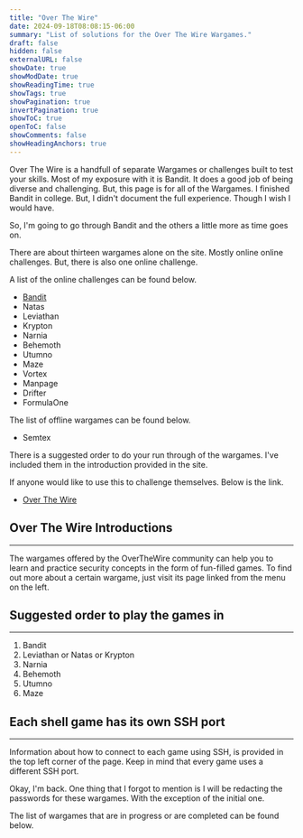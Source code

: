 ```yaml
---
title: "Over The Wire"
date: 2024-09-18T08:08:15-06:00
summary: "List of solutions for the Over The Wire Wargames."
draft: false
hidden: false
externalURL: false
showDate: true
showModDate: true
showReadingTime: true
showTags: true
showPagination: true
invertPagination: true
showToC: true
openToC: false
showComments: false
showHeadingAnchors: true
---
```


Over The Wire is a handfull of separate Wargames or challenges built to
test your skills. Most of my exposure with it is Bandit. It does a good
job of being diverse and challenging. But, this page is for all of the
Wargames. I finished Bandit in college. But, I didn't document the full
experience. Though I wish I would have.

So, I'm going to go through Bandit and the others a little more as time
goes on.

There are about thirteen wargames alone on the site. Mostly online
online challenges. But, there is also one online challenge.

A list of the online challenges can be found below.

- [Bandit](https://overthewire.org/wargames/bandit/)
- Natas
- Leviathan
- Krypton
- Narnia
- Behemoth
- Utumno
- Maze
- Vortex
- Manpage
- Drifter
- FormulaOne

The list of offline wargames can be found below.

- Semtex 

There is a suggested order to do your run through of the wargames.
I've included them in the introduction provided in the site.

If anyone would like to use this to challenge themselves. Below is the 
link.

- [Over The Wire](https://overthewire.org/)

## Over The Wire Introductions
---

The wargames offered by the OverTheWire community can help you to learn 
and practice security concepts in the form of fun-filled games. To find 
out more about a certain wargame, just visit its page linked from the 
menu on the left.

## Suggested order to play the games in
---

1. Bandit
2. Leviathan or Natas or Krypton
3. Narnia
4. Behemoth
5. Utumno
6. Maze

## Each shell game has its own SSH port
---

Information about how to connect to each game using SSH, is provided in 
the top left corner of the page. Keep in mind that every game uses a 
different SSH port.

Okay, I'm back. One thing that I forgot to mention is I will be redacting
the passwords for these wargames. With the exception of the initial one.

The list of wargames that are in progress or are completed can be found 
below.